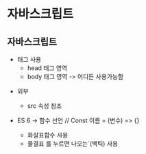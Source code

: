 # 자바스크립트
## 자바스크립트 
  + <Script></Script> 태그 사용
    + head 태그 영역
    + body 태그 영역
 -> 어디든 사용가능함
  + 외부
    + src 속성 참조 

  + ES 6 -> 함수 선언 // Const 이름 = (변수) => {}
    + 화살표함수 사용
    + 물결표 를 누르면 나오는`(백틱) 사용
    
